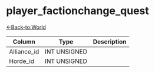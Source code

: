 # player_factionchange_quest

[<-Back-to:World](database-world.md)

Column | Type | Description
--- | --- | ---
Alliance_id | INT UNSIGNED | 
Horde_id | INT UNSIGNED | 
